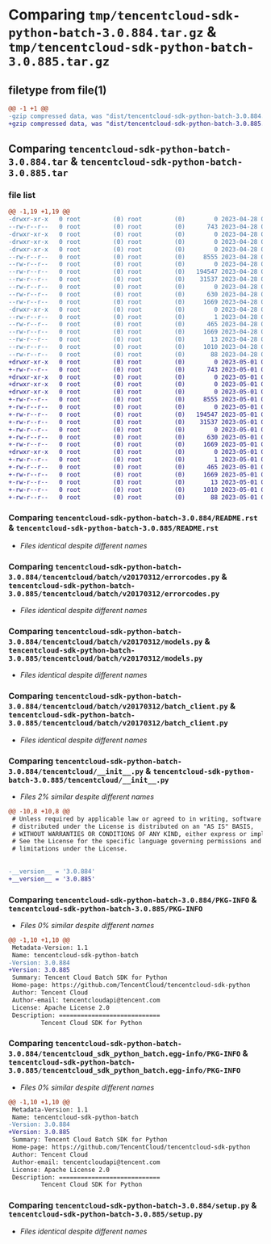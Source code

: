 # Comparing `tmp/tencentcloud-sdk-python-batch-3.0.884.tar.gz` & `tmp/tencentcloud-sdk-python-batch-3.0.885.tar.gz`

## filetype from file(1)

```diff
@@ -1 +1 @@
-gzip compressed data, was "dist/tencentcloud-sdk-python-batch-3.0.884.tar", last modified: Fri Apr 28 02:05:06 2023, max compression
+gzip compressed data, was "dist/tencentcloud-sdk-python-batch-3.0.885.tar", last modified: Mon May  1 00:28:06 2023, max compression
```

## Comparing `tencentcloud-sdk-python-batch-3.0.884.tar` & `tencentcloud-sdk-python-batch-3.0.885.tar`

### file list

```diff
@@ -1,19 +1,19 @@
-drwxr-xr-x   0 root         (0) root         (0)        0 2023-04-28 02:05:06.000000 tencentcloud-sdk-python-batch-3.0.884/
--rw-r--r--   0 root         (0) root         (0)      743 2023-04-28 02:05:06.000000 tencentcloud-sdk-python-batch-3.0.884/README.rst
-drwxr-xr-x   0 root         (0) root         (0)        0 2023-04-28 02:05:06.000000 tencentcloud-sdk-python-batch-3.0.884/tencentcloud/
-drwxr-xr-x   0 root         (0) root         (0)        0 2023-04-28 02:05:06.000000 tencentcloud-sdk-python-batch-3.0.884/tencentcloud/batch/
-drwxr-xr-x   0 root         (0) root         (0)        0 2023-04-28 02:05:06.000000 tencentcloud-sdk-python-batch-3.0.884/tencentcloud/batch/v20170312/
--rw-r--r--   0 root         (0) root         (0)     8555 2023-04-28 02:05:06.000000 tencentcloud-sdk-python-batch-3.0.884/tencentcloud/batch/v20170312/errorcodes.py
--rw-r--r--   0 root         (0) root         (0)        0 2023-04-28 02:05:06.000000 tencentcloud-sdk-python-batch-3.0.884/tencentcloud/batch/v20170312/__init__.py
--rw-r--r--   0 root         (0) root         (0)   194547 2023-04-28 02:05:06.000000 tencentcloud-sdk-python-batch-3.0.884/tencentcloud/batch/v20170312/models.py
--rw-r--r--   0 root         (0) root         (0)    31537 2023-04-28 02:05:06.000000 tencentcloud-sdk-python-batch-3.0.884/tencentcloud/batch/v20170312/batch_client.py
--rw-r--r--   0 root         (0) root         (0)        0 2023-04-28 02:05:06.000000 tencentcloud-sdk-python-batch-3.0.884/tencentcloud/batch/__init__.py
--rw-r--r--   0 root         (0) root         (0)      630 2023-04-28 02:05:06.000000 tencentcloud-sdk-python-batch-3.0.884/tencentcloud/__init__.py
--rw-r--r--   0 root         (0) root         (0)     1669 2023-04-28 02:05:06.000000 tencentcloud-sdk-python-batch-3.0.884/PKG-INFO
-drwxr-xr-x   0 root         (0) root         (0)        0 2023-04-28 02:05:06.000000 tencentcloud-sdk-python-batch-3.0.884/tencentcloud_sdk_python_batch.egg-info/
--rw-r--r--   0 root         (0) root         (0)        1 2023-04-28 02:05:06.000000 tencentcloud-sdk-python-batch-3.0.884/tencentcloud_sdk_python_batch.egg-info/dependency_links.txt
--rw-r--r--   0 root         (0) root         (0)      465 2023-04-28 02:05:06.000000 tencentcloud-sdk-python-batch-3.0.884/tencentcloud_sdk_python_batch.egg-info/SOURCES.txt
--rw-r--r--   0 root         (0) root         (0)     1669 2023-04-28 02:05:06.000000 tencentcloud-sdk-python-batch-3.0.884/tencentcloud_sdk_python_batch.egg-info/PKG-INFO
--rw-r--r--   0 root         (0) root         (0)       13 2023-04-28 02:05:06.000000 tencentcloud-sdk-python-batch-3.0.884/tencentcloud_sdk_python_batch.egg-info/top_level.txt
--rw-r--r--   0 root         (0) root         (0)     1010 2023-04-28 02:05:06.000000 tencentcloud-sdk-python-batch-3.0.884/setup.py
--rw-r--r--   0 root         (0) root         (0)       88 2023-04-28 02:05:06.000000 tencentcloud-sdk-python-batch-3.0.884/setup.cfg
+drwxr-xr-x   0 root         (0) root         (0)        0 2023-05-01 00:28:06.000000 tencentcloud-sdk-python-batch-3.0.885/
+-rw-r--r--   0 root         (0) root         (0)      743 2023-05-01 00:28:06.000000 tencentcloud-sdk-python-batch-3.0.885/README.rst
+drwxr-xr-x   0 root         (0) root         (0)        0 2023-05-01 00:28:06.000000 tencentcloud-sdk-python-batch-3.0.885/tencentcloud/
+drwxr-xr-x   0 root         (0) root         (0)        0 2023-05-01 00:28:06.000000 tencentcloud-sdk-python-batch-3.0.885/tencentcloud/batch/
+drwxr-xr-x   0 root         (0) root         (0)        0 2023-05-01 00:28:06.000000 tencentcloud-sdk-python-batch-3.0.885/tencentcloud/batch/v20170312/
+-rw-r--r--   0 root         (0) root         (0)     8555 2023-05-01 00:28:06.000000 tencentcloud-sdk-python-batch-3.0.885/tencentcloud/batch/v20170312/errorcodes.py
+-rw-r--r--   0 root         (0) root         (0)        0 2023-05-01 00:28:06.000000 tencentcloud-sdk-python-batch-3.0.885/tencentcloud/batch/v20170312/__init__.py
+-rw-r--r--   0 root         (0) root         (0)   194547 2023-05-01 00:28:06.000000 tencentcloud-sdk-python-batch-3.0.885/tencentcloud/batch/v20170312/models.py
+-rw-r--r--   0 root         (0) root         (0)    31537 2023-05-01 00:28:06.000000 tencentcloud-sdk-python-batch-3.0.885/tencentcloud/batch/v20170312/batch_client.py
+-rw-r--r--   0 root         (0) root         (0)        0 2023-05-01 00:28:06.000000 tencentcloud-sdk-python-batch-3.0.885/tencentcloud/batch/__init__.py
+-rw-r--r--   0 root         (0) root         (0)      630 2023-05-01 00:28:06.000000 tencentcloud-sdk-python-batch-3.0.885/tencentcloud/__init__.py
+-rw-r--r--   0 root         (0) root         (0)     1669 2023-05-01 00:28:06.000000 tencentcloud-sdk-python-batch-3.0.885/PKG-INFO
+drwxr-xr-x   0 root         (0) root         (0)        0 2023-05-01 00:28:06.000000 tencentcloud-sdk-python-batch-3.0.885/tencentcloud_sdk_python_batch.egg-info/
+-rw-r--r--   0 root         (0) root         (0)        1 2023-05-01 00:28:06.000000 tencentcloud-sdk-python-batch-3.0.885/tencentcloud_sdk_python_batch.egg-info/dependency_links.txt
+-rw-r--r--   0 root         (0) root         (0)      465 2023-05-01 00:28:06.000000 tencentcloud-sdk-python-batch-3.0.885/tencentcloud_sdk_python_batch.egg-info/SOURCES.txt
+-rw-r--r--   0 root         (0) root         (0)     1669 2023-05-01 00:28:06.000000 tencentcloud-sdk-python-batch-3.0.885/tencentcloud_sdk_python_batch.egg-info/PKG-INFO
+-rw-r--r--   0 root         (0) root         (0)       13 2023-05-01 00:28:06.000000 tencentcloud-sdk-python-batch-3.0.885/tencentcloud_sdk_python_batch.egg-info/top_level.txt
+-rw-r--r--   0 root         (0) root         (0)     1010 2023-05-01 00:28:06.000000 tencentcloud-sdk-python-batch-3.0.885/setup.py
+-rw-r--r--   0 root         (0) root         (0)       88 2023-05-01 00:28:06.000000 tencentcloud-sdk-python-batch-3.0.885/setup.cfg
```

### Comparing `tencentcloud-sdk-python-batch-3.0.884/README.rst` & `tencentcloud-sdk-python-batch-3.0.885/README.rst`

 * *Files identical despite different names*

### Comparing `tencentcloud-sdk-python-batch-3.0.884/tencentcloud/batch/v20170312/errorcodes.py` & `tencentcloud-sdk-python-batch-3.0.885/tencentcloud/batch/v20170312/errorcodes.py`

 * *Files identical despite different names*

### Comparing `tencentcloud-sdk-python-batch-3.0.884/tencentcloud/batch/v20170312/models.py` & `tencentcloud-sdk-python-batch-3.0.885/tencentcloud/batch/v20170312/models.py`

 * *Files identical despite different names*

### Comparing `tencentcloud-sdk-python-batch-3.0.884/tencentcloud/batch/v20170312/batch_client.py` & `tencentcloud-sdk-python-batch-3.0.885/tencentcloud/batch/v20170312/batch_client.py`

 * *Files identical despite different names*

### Comparing `tencentcloud-sdk-python-batch-3.0.884/tencentcloud/__init__.py` & `tencentcloud-sdk-python-batch-3.0.885/tencentcloud/__init__.py`

 * *Files 2% similar despite different names*

```diff
@@ -10,8 +10,8 @@
 # Unless required by applicable law or agreed to in writing, software
 # distributed under the License is distributed on an "AS IS" BASIS,
 # WITHOUT WARRANTIES OR CONDITIONS OF ANY KIND, either express or implied.
 # See the License for the specific language governing permissions and
 # limitations under the License.
 
 
-__version__ = '3.0.884'
+__version__ = '3.0.885'
```

### Comparing `tencentcloud-sdk-python-batch-3.0.884/PKG-INFO` & `tencentcloud-sdk-python-batch-3.0.885/PKG-INFO`

 * *Files 0% similar despite different names*

```diff
@@ -1,10 +1,10 @@
 Metadata-Version: 1.1
 Name: tencentcloud-sdk-python-batch
-Version: 3.0.884
+Version: 3.0.885
 Summary: Tencent Cloud Batch SDK for Python
 Home-page: https://github.com/TencentCloud/tencentcloud-sdk-python
 Author: Tencent Cloud
 Author-email: tencentcloudapi@tencent.com
 License: Apache License 2.0
 Description: ============================
         Tencent Cloud SDK for Python
```

### Comparing `tencentcloud-sdk-python-batch-3.0.884/tencentcloud_sdk_python_batch.egg-info/PKG-INFO` & `tencentcloud-sdk-python-batch-3.0.885/tencentcloud_sdk_python_batch.egg-info/PKG-INFO`

 * *Files 0% similar despite different names*

```diff
@@ -1,10 +1,10 @@
 Metadata-Version: 1.1
 Name: tencentcloud-sdk-python-batch
-Version: 3.0.884
+Version: 3.0.885
 Summary: Tencent Cloud Batch SDK for Python
 Home-page: https://github.com/TencentCloud/tencentcloud-sdk-python
 Author: Tencent Cloud
 Author-email: tencentcloudapi@tencent.com
 License: Apache License 2.0
 Description: ============================
         Tencent Cloud SDK for Python
```

### Comparing `tencentcloud-sdk-python-batch-3.0.884/setup.py` & `tencentcloud-sdk-python-batch-3.0.885/setup.py`

 * *Files identical despite different names*

